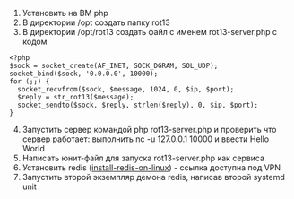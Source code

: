 1) Установить на ВМ php
2) В директории /opt создать папку rot13
3) В директории /opt/rot13 создать файл с именем rot13-server.php с кодом
```
<?php
$sock = socket_create(AF_INET, SOCK_DGRAM, SOL_UDP);
socket_bind($sock, '0.0.0.0', 10000);
for (;;) {
  socket_recvfrom($sock, $message, 1024, 0, $ip, $port);
  $reply = str_rot13($message);
  socket_sendto($sock, $reply, strlen($reply), 0, $ip, $port);
}
```
4) Запустить сервер командой php rot13-server.php и проверить что сервер работает: выполнить nc -u 127.0.0.1 10000 и ввести Hello World
5) Написать юнит-файл для запуска rot13-server.php как сервиса
6) Установить redis ([install-redis-on-linux](https://redis.io/docs/latest/operate/oss_and_stack/install/install-redis/install-redis-on-linux/)) - ссылка доступна под VPN
7) Запустить второй экземпляр демона redis, написав второй systemd unit
